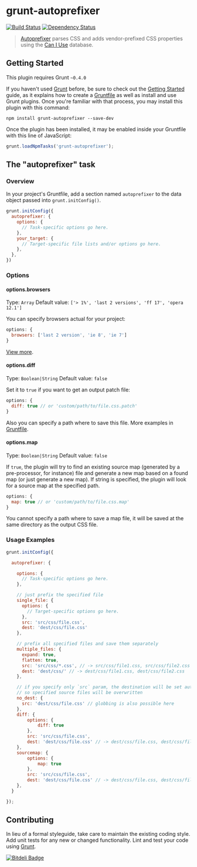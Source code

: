 # grunt-autoprefixer
[![Build Status](https://travis-ci.org/nDmitry/grunt-autoprefixer.png?branch=master)](https://travis-ci.org/nDmitry/grunt-autoprefixer) 
[![Dependency Status](https://david-dm.org/nDmitry/grunt-autoprefixer.png)](https://david-dm.org/nDmitry/grunt-autoprefixer)

> [Autoprefixer](https://github.com/ai/autoprefixer) parses CSS and adds vendor-prefixed CSS properties using the [Can I Use](http://caniuse.com/) database.

## Getting Started
This plugin requires Grunt `~0.4.0`

If you haven't used [Grunt](http://gruntjs.com/) before, be sure to check out the [Getting Started](http://gruntjs.com/getting-started) guide, as it explains how to create a [Gruntfile](http://gruntjs.com/sample-gruntfile) as well as install and use Grunt plugins. Once you're familiar with that process, you may install this plugin with this command:

```shell
npm install grunt-autoprefixer --save-dev
```

Once the plugin has been installed, it may be enabled inside your Gruntfile with this line of JavaScript:

```js
grunt.loadNpmTasks('grunt-autoprefixer');
```

## The "autoprefixer" task

### Overview
In your project's Gruntfile, add a section named `autoprefixer` to the data object passed into `grunt.initConfig()`.

```js
grunt.initConfig({
  autoprefixer: {
    options: {
      // Task-specific options go here.
    },
    your_target: {
      // Target-specific file lists and/or options go here.
    },
  },
})
```

### Options

#### options.browsers
Type: `Array`
Default value: `['> 1%', 'last 2 versions', 'ff 17', 'opera 12.1']`

You can specify browsers actual for your project:

```js
options: {
  browsers: ['last 2 version', 'ie 8', 'ie 7']
}
```

[View more](https://github.com/ai/autoprefixer#browsers).

#### options.diff
Type: `Boolean|String`
Default value: `false`

Set it to `true` if you want to get an output patch file:

```js
options: {
  diff: true // or 'custom/path/to/file.css.patch'
}
```
Also you can specify a path where to save this file. More examples in [Gruntfile](https://github.com/nDmitry/grunt-autoprefixer/blob/master/Gruntfile.js).

#### options.map
Type: `Boolean|String`
Default value: `false`

If `true`, the plugin will try to find an existing source map (generated by a pre-processor, for instance) file and generate a new map based on a found map (or just generate a new map). If string is specified, the plugin will look for a source map at the specified path.

```js
options: {
  map: true // or 'custom/path/to/file.css.map'
}
```
You cannot specify a path where to save a map file, it will be saved at the same directory as the output CSS file.

### Usage Examples

```js
grunt.initConfig({

  autoprefixer: {

    options: {
      // Task-specific options go here.
    },

    // just prefix the specified file
    single_file: {
      options: {
        // Target-specific options go here.
      },
      src: 'src/css/file.css',
      dest: 'dest/css/file.css'
    },

    // prefix all specified files and save them separately
    multiple_files: {
      expand: true,
      flatten: true,
      src: 'src/css/*.css', // -> src/css/file1.css, src/css/file2.css
      dest: 'dest/css/' // -> dest/css/file1.css, dest/css/file2.css
    },

    // if you specify only `src` param, the destination will be set automatically,
    // so specified source files will be overwritten
    no_dest: {
      src: 'dest/css/file.css' // globbing is also possible here
    },
    diff: {
        options: {
            diff: true
        },
        src: 'src/css/file.css',
        dest: 'dest/css/file.css' // -> dest/css/file.css, dest/css/file.css.patch
    },
    sourcemap: {
        options: {
            map: true
        },
        src: 'src/css/file.css',
        dest: 'dest/css/file.css' // -> dest/css/file.css, dest/css/file.css.map
    },
  }

});
```

## Contributing
In lieu of a formal styleguide, take care to maintain the existing coding style. Add unit tests for any new or changed functionality. Lint and test your code using [Grunt](http://gruntjs.com/).


[![Bitdeli Badge](https://d2weczhvl823v0.cloudfront.net/nDmitry/grunt-autoprefixer/trend.png)](https://bitdeli.com/free "Bitdeli Badge")

